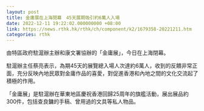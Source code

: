```yaml
---
layout: post
title: 金庸展在上海閉幕　45天展期吸引約6萬人入場
date: 2022-12-11 19:22:02.000000000 +08:00
link: https://news.rthk.hk/rthk/ch/component/k2/1679358-20221211.htm
categories: rthk
---
```


由特區政府駐滬辦主辦和康文署協辦的「金庸展」，今日在上海閉幕。

駐滬辦主任蔡亮表示，為期45天的展覽總入場人次達約6萬人，收到的反饋非常正面，充分反映內地民眾對金庸作品的喜愛，對促進香港和內地之間的文化交流起了積極的作用。

「金庸展」是駐滬辦在華東地區慶祝香港回歸25周年的旗艦活動，展出展品約300件，包括查良鏞的手稿、曾用過的文具等私人物品。
